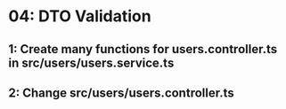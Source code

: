 # 04: DTO Validation

## 1: Create many functions for users.controller.ts in src/users/users.service.ts

## 2: Change src/users/users.controller.ts

